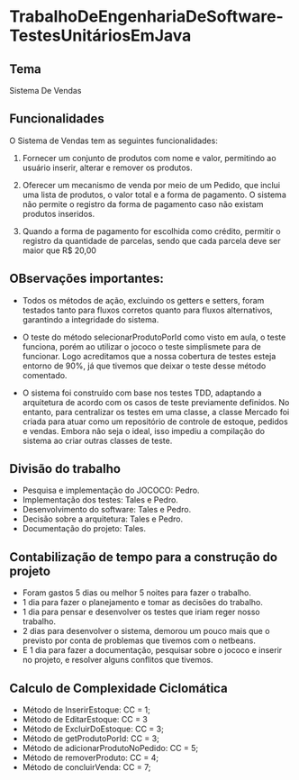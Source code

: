 # TrabalhoDeEngenhariaDeSoftware-TestesUnitáriosEmJava

## Tema

Sistema De Vendas

## Funcionalidades

O Sistema de Vendas tem as seguintes funcionalidades:

1. Fornecer um conjunto de produtos com nome e valor, permitindo ao usuário inserir, alterar e remover os produtos.

2. Oferecer um mecanismo de venda por meio de um Pedido, que inclui uma lista de produtos, o valor total e a forma de pagamento. O sistema não permite o registro da forma de pagamento caso não existam produtos inseridos.

3. Quando a forma de pagamento for escolhida como crédito, permitir o registro da quantidade de parcelas, sendo que cada parcela deve ser maior que R$ 20,00

## **OBservações importantes:**
- Todos os métodos de ação, excluindo os getters e setters, foram testados tanto para fluxos corretos quanto para fluxos alternativos, garantindo a integridade do sistema.

- O teste do método selecionarProdutoPorId como visto em aula, o teste funciona, porém ao utilizar o jococo o teste simplismete para de funcionar. Logo acreditamos que a nossa cobertura de testes esteja entorno de 90%, já que tivemos que deixar o teste desse método comentado.

- O sistema foi construído com base nos testes TDD, adaptando a arquitetura de acordo com os casos de teste previamente definidos. No entanto, para centralizar os testes em uma classe, a classe Mercado foi criada para atuar como um repositório de controle de estoque, pedidos e vendas. Embora não seja o ideal, isso impediu a compilação do sistema ao criar outras classes de teste.

## Divisão do trabalho

- Pesquisa e implementação do JOCOCO: Pedro.
- Implementação dos testes: Tales e Pedro.
- Desenvolvimento do software: Tales e Pedro.
- Decisão sobre a arquitetura: Tales e Pedro.
- Documentação do projeto: Tales.

## Contabilização de tempo para a construção do projeto

- Foram gastos 5 dias ou melhor 5 noites para fazer o trabalho.
- 1 dia para fazer o planejamento e tomar as decisões do trabalho.
- 1 dia para pensar e desenvolver os testes que iriam reger nosso trabalho.
- 2 dias para desenvolver o sistema, demorou um pouco mais que o previsto por conta de problemas que tivemos com o netbeans.
- E 1 dia para fazer a documentação, pesquisar sobre o jococo e inserir no projeto, e resolver alguns conflitos que tivemos.

## Calculo de Complexidade Ciclomática 

- Método de InserirEstoque: CC = 1;
- Método de EditarEstoque: CC = 3
- Método de ExcluirDoEstoque: CC = 3;
- Método de getProdutoPorId: CC = 3;
- Método de adicionarProdutoNoPedido: CC = 5;
- Método de removerProduto: CC = 4;
- Método de concluirVenda: CC = 7;
